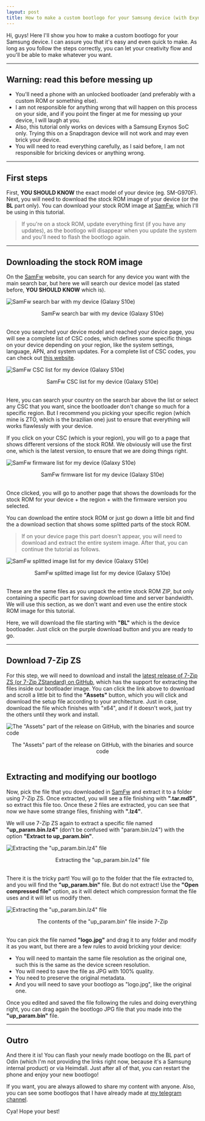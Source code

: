 ```yaml
---
layout: post
title: How to make a custom bootlogo for your Samsung device (with Exynos)
---
```

Hi, guys! Here I'll show you how to make a custom bootlogo for your Samsung device. I can assure you that it's easy and even quick to make. As long as you follow the steps correctly, you can let your creativity flow and you'll be able to make whatever you want.

<hr>

## Warning: read this before messing up
- You'll need a phone with an unlocked bootloader (and preferably with a custom ROM or something else).
- I am not responsible for anything wrong that will happen on this process on your side, and if you point the finger at me for messing up your device, I will laugh at you.
- Also, this tutorial only works on devices with a Samsung Exynos SoC only. Trying this on a Snapdragon device will not work and may even brick your device.
- You will need to read everything carefully, as I said before, I am not responsible for bricking devices or anything wrong.

<hr>

## First steps
First, **YOU SHOULD KNOW** the exact model of your device (eg. SM-G970F). Next, you will need to download the stock ROM image of your device (or the **BL** part only). You can download your stock ROM image at [SamFw][samfw], which I'll be using in this tutorial.
> If you're on a stock ROM, update everything first (if you have any updates), as the bootlogo will disappear when you update the system and you'll need to flash the bootlogo again.

<hr>

## Downloading the stock ROM image
On the [SamFw][samfw] website, you can search for any device you want with the main search bar, but here we will search our device model (as stated before, **YOU SHOULD KNOW** which is).

![SamFw search bar with my device (Galaxy S10e)](https://telegra.ph/file/a555f57315f4021615848.jpg)
<div align="center">SamFw search bar with my device (Galaxy S10e)</div>
<br>

Once you searched your device model and reached your device page, you will see a complete list of CSC codes, which defines some specific things on your device depending on your region, like the system settings, language, APN, and system updates. For a complete list of CSC codes, you can check out [this website][csc].

![SamFw CSC list for my device (Galaxy S10e)](https://telegra.ph/file/343ed2bf024a1345c64e4.jpg)
<div align="center">SamFw CSC list for my device (Galaxy S10e)</div>
<br>

Here, you can search your country on the search bar above the list or select any CSC that you want, since the bootloader don't change so much for a specific region. But I recommend you picking your specific region (which mine is ZTO, which is the brazilian one) just to ensure that everything will works flawlessly with your device.

If you click on your CSC (which is your region), you will go to a page that shows different versions of the stock ROM. We obviously will use the first one, which is the latest version, to ensure that we are doing things right.

![SamFw firmware list for my device (Galaxy S10e)](https://telegra.ph/file/3c638ff943dcf7e564f3e.jpg)
<div align="center">SamFw firmware list for my device (Galaxy S10e)</div>
<br>

Once clicked, you will go to another page that shows the downloads for the stock ROM for your device + the region + with the firmware version you selected.

You can download the entire stock ROM or just go down a little bit and find the a download section that shows some splitted parts of the stock ROM.

> If on your device page this part doesn't appear, you will need to download and extract the entire system image. After that, you can continue the tutorial as follows.

![SamFw splitted image list for my device (Galaxy S10e)](https://telegra.ph/file/307076a4e2d654dae9511.jpg)
<div align="center">SamFw splitted image list for my device (Galaxy S10e)</div>
<br>

These are the same files as you unpack the entire stock ROM ZIP, but only containing a specific part for saving download time and server bandwidth. We will use this section, as we don't want and even use the entire stock ROM image for this tutorial.

Here, we will download the file starting with **"BL"** which is the device bootloader. Just click on the purple download button and you are ready to go.

<hr>

## Download 7-Zip ZS
For this step, we will need to download and install the [latest release of 7-Zip ZS (or 7-Zip ZStandard) on GitHub][7z-zs], which has the support for extracting the files inside our bootloader image. You can click the link above to download and scroll a little bit to find the **"Assets"** button, which you will click and download the setup file according to your architecture. Just in case, download the file which finishes with "x64", and if it doesn't work, just try the others until they work and install.

![The "Assets" part of the release on GitHub, with the binaries and source code](https://telegra.ph/file/72b8d145372b4deaf508a.jpg)
<div align="center">The "Assets" part of the release on GitHub, with the binaries and source code</div>
<br>

## Extracting and modifying our bootlogo
Now, pick the file that you downloaded in [SamFw][samfw] and extract it to a folder using 7-Zip ZS. Once extracted, you will see a file finishing with **".tar.md5"**, so extract this file too. Once these 2 files are extracted, you can see that now we have some strange files, finishing with **".lz4"**.

We will use 7-Zip ZS again to extract a specific file named **"up_param.bin.lz4"** (don't be confused with "param.bin.lz4") with the option **"Extract to up_param.bin\"**.

![Extracting the "up_param.bin.lz4" file](https://telegra.ph/file/d1094cb57c86bcc9fc50d.jpg)
<div align="center">Extracting the "up_param.bin.lz4" file</div>
<br>

There it is the tricky part! You will go to the folder that the file extracted to, and you will find the **"up_param.bin"** file. But do not extract! Use the **"Open compressed file"** option, as it will detect which compression format the file uses and it will let us modify then.

![Extracting the "up_param.bin.lz4" file](https://telegra.ph/file/f8ecf83c9e677f2ff6880.jpg)
<div align="center">The contents of the "up_param.bin" file inside 7-Zip</div>
<br>

You can pick the file named **"logo.jpg"** and drag it to any folder and modify it as you want, but there are a few rules to avoid bricking your device:
- You will need to mantain the same file resolution as the original one, such this is the same as the device screen resolution.
- You will need to save the file as JPG with 100% quality.
- You need to preserve the original metadata.
- And you will need to save your bootlogo as "logo.jpg", like the original one.

Once you edited and saved the file following the rules and doing everything right, you can drag again the bootlogo JPG file that you made into the **"up_param.bin"** file.

<hr>

## Outro
And there it is! You can flash your newly made bootlogo on the BL part of Odin (which I'm not providing the links right now, because it's a Samsung internal product) or via Heimdall. Just after all of that, you can restart the phone and enjoy your new bootlogo!

If you want, you are always allowed to share my content with anyone. Also, you can see some bootlogos that I have already made at [my telegram channel][tg].

Cya! Hope your best!

[tg]: https://t.me/lucmsilvachannel
[7z-zs]: https://github.com/mcmilk/7-Zip-zstd/releases/latest
[csc]: https://ihax.io/samsung-csc-codes
[samfw]: https://samfw.com